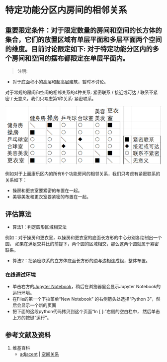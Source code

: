 # 特定功能分区内房间的相邻关系

## 重要限定条件：对于限定数量的房间和空间的长方体的集合，它们的放置区域有单层平面和多层平面两个空间的维度。目前讨论限定如下: 对于特定功能分区内的多个房间和空间的摆布都限定在单层平面内。

> 注明:
>  
- 对于底面积小的高层和超高层建筑，暂时不讨论。

对于常规的房间和空间的相邻关系的4种关系: 紧密联系 / 接近或可达 / 联系不紧密 / 无意义，我们只考虑第1种关系: 紧密联系。

![](/images/长方体在智能建筑设计算法中的应用/业务规则因素在布局方案中的量化评估/特定功能分区内房间的相邻关系/康乐区房间相互关系矩阵-办公.png)

例如对于上面康乐区内的所有6个功能房间的相邻关系，我们只考虑有紧密联系的关系如下： 

- 操房和更衣室要紧密的布置在一起。
- 美容美发和更衣室要紧密的布置在一起。

## 评估算法

- 算法1：判定圆形区域相交法

例如：对于操房和更衣室，以操房和更衣室的底面长方形的中心分别各绘制出一个圆，
如果在满足交并比的前提下，两个圆的区域相交，那么这两个圆就属于紧密联系。

- 算法2：把紧密联系的立方体底面长方形的边与边相连成组，整体布置。

### 在线调试环境

- 单击右方的[Jupyter Notebook](https://mybinder.org/v2/gh/ipython/ipython-in-depth/master?filepath=binder/Index.ipynb)，稍后在浏览器里会显示Jupyter Notebook的运行环境。
- 在File的第一个下拉菜单“New Notebook” 的右侧箭头处选择“Python 3”，然后会显示一个新的页面
- 把下面的这段python代码拷贝到这个页面“In [ ]:”右侧的空白栏中， 然后单击上方的按键“运行”。

## 参考文献及资料

1. 维基百科
	- [adjacent](https://en.wikipedia.org/wiki/Glossary_of_graph_theory#adjacent) | [空间关系](https://zh.wikipedia.org/wiki/空间关系) 